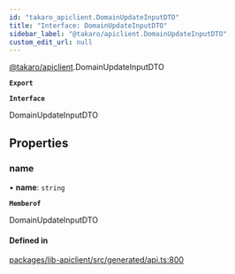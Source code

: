 ```yaml
---
id: "takaro_apiclient.DomainUpdateInputDTO"
title: "Interface: DomainUpdateInputDTO"
sidebar_label: "@takaro/apiclient.DomainUpdateInputDTO"
custom_edit_url: null
---
```


[@takaro/apiclient](../modules/takaro_apiclient.md).DomainUpdateInputDTO

**`Export`**

**`Interface`**

DomainUpdateInputDTO

## Properties

### name

• **name**: `string`

**`Memberof`**

DomainUpdateInputDTO

#### Defined in

[packages/lib-apiclient/src/generated/api.ts:800](https://github.com/niekcandaele/Takaro/blob/91fb19b/packages/lib-apiclient/src/generated/api.ts#L800)
